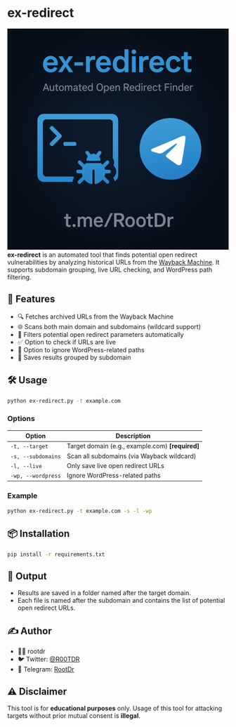 # ex-redirect
![Banner](banner.png)  
**ex-redirect** is an automated tool that finds potential open redirect vulnerabilities by analyzing historical URLs from the [Wayback Machine](https://archive.org/web/). It supports subdomain grouping, live URL checking, and WordPress path filtering.

## 🚀 Features

- 🔍 Fetches archived URLs from the Wayback Machine
- 🌐 Scans both main domain and subdomains (wildcard support)
- 🧪 Filters potential open redirect parameters automatically
- ✅ Option to check if URLs are live
- 🚫 Option to ignore WordPress-related paths
- 📂 Saves results grouped by subdomain

## 🛠️ Usage

```bash
python ex-redirect.py -t example.com
```

### Options

| Option        | Description |
|---------------|-------------|
| `-t, --target` | Target domain (e.g., example.com) **[required]** |
| `-s, --subdomains` | Scan all subdomains (via Wayback wildcard) |
| `-l, --live` | Only save live open redirect URLs |
| `-wp, --wordpress` | Ignore WordPress-related paths |

### Example

```bash
python ex-redirect.py -t example.com -s -l -wp
```

## 📦 Installation

```bash
pip install -r requirements.txt
```

## 📁 Output

- Results are saved in a folder named after the target domain.
- Each file is named after the subdomain and contains the list of potential open redirect URLs.

## ✍️ Author

- 👨‍💻 rootdr
- 🐦 Twitter: [@R00TDR](https://twitter.com/R00TDR)
- 📡 Telegram: [RootDr](https://t.me/RootDr)

## ⚠️ Disclaimer

This tool is for **educational purposes** only. Usage of this tool for attacking targets without prior mutual consent is **illegal**.
